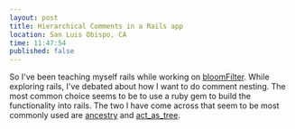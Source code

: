 ```yaml
---
layout: post
title: Hierarchical Comments in a Rails app
location: San Luis Obispo, CA
time: 11:47:54
published: false
---
```


So I've been teaching myself rails while working on [bloomFilter][]. While exploring rails, I've debated about how I want to do comment nesting. The most common choice seems to be to use a ruby gem to build the functionality into rails. The two I have come across that seem to be most commonly used are [ancestry][] and [act_as_tree][].


[mysql]: http://dev.mysql.com/tech-resources/articles/hierarchical-data.html
[bloomFilter]: https://github.com/icco/bloomFilter
[ancestry]: https://github.com/stefankroes/ancestry
[act_as_tree]: https://github.com/amerine/acts_as_tree
